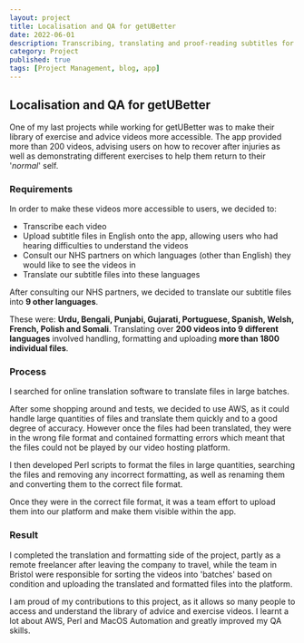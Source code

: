 ```yaml
---
layout: project
title: Localisation and QA for getUBetter
date: 2022-06-01
description: Transcribing, translating and proof-reading subtitles for MSK exercise and advice videos
category: Project
published: true
tags: [Project Management, blog, app]
---
```

 
## Localisation and QA for getUBetter

One of my last projects while working for getUBetter was to make their library of exercise and advice videos more accessible.
The app provided more than 200 videos, advising users on how to recover after injuries as well as demonstrating different exercises to help them return to their '*normal*' self.

### Requirements

In order to make these videos more accessible to users, we decided to:
* Transcribe each video
* Upload subtitle files in English onto the app, allowing users who had hearing difficulties to understand the videos
* Consult our NHS partners on which languages (other than English) they would like to see the videos in
* Translate our subtitle files into these languages

After consulting our NHS partners, we decided to translate our subtitle files into **9 other languages**.
  
These were: **Urdu, Bengali, Punjabi, Gujarati, Portuguese, Spanish, Welsh, French, Polish and Somali**. 
Translating over **200 videos into 9 different languages** involved handling, formatting and uploading **more than 1800 individual files**.


### Process
I searched for online translation software to translate files in large batches.

After some shopping around and tests, we decided to use AWS, as it could handle large quantities of files and translate them quickly and to a good degree of accuracy. However once the files had been translated, they were in the wrong file format and contained formatting errors which meant that the files could not be played by our video hosting platform.

I then developed Perl scripts to format the files in large quantities, searching the files and removing any incorrect formatting, as well as renaming them and converting them to the correct file format.

Once they were in the correct file format, it was a team effort to upload them into our platform and make them visible within the app.

### Result
I completed the translation and formatting side of the project, partly as a remote freelancer after leaving the company to travel, while the team in Bristol were responsible for sorting the videos into 'batches' based on condition and uploading the translated and formatted files into the platform.

I am proud of my contributions to this project, as it allows so many people to access and understand the library of advice and exercise videos. I learnt a lot about AWS, Perl and MacOS Automation and greatly improved my QA skills.